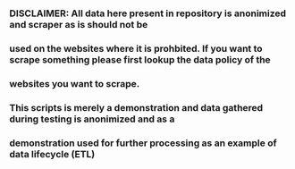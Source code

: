 ### DISCLAIMER: All data here present in repository is anonimized and scraper as is should not be 
### used on the websites where it is prohbited. If you want to scrape something please first lookup the data policy of the 
### websites you want to scrape.

### This scripts is merely a demonstration and data gathered during testing is anonimized and as a
### demonstration used for further processing as an example of data lifecycle (ETL)